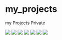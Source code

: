 # my_projects
my Projects Private 
 <div class="d5">
        <img class="img1" src="https://templatemo.com/templates/templatemo_428_kool_store/images/gallery-image-1.jpg">
        <img class="img2" src="https://templatemo.com/templates/templatemo_428_kool_store/images/featured/1.jpg">
        <img class="img3" src="https://templatemo.com/templates/templatemo_428_kool_store/images/featured/6.jpg">
        <img class="img4" src="https://templatemo.com/templates/templatemo_428_kool_store/images/featured/2.jpg">
        <img class="img5" src="https://templatemo.com/templates/templatemo_428_kool_store/images/featured/3.jpg">
        <img class="img6" src="https://templatemo.com/templates/templatemo_428_kool_store/images/featured/4.jpg">
        <img class="img7" src="https://templatemo.com/templates/templatemo_428_kool_store/images/featured/5.jpg">
    </div>
